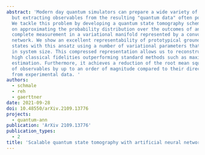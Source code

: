 ```yaml
---
abstract: 'Modern day quantum simulators can prepare a wide variety of quantum states
  but extracting observables from the resulting "quantum data" often poses a challenge.
  We tackle this problem by developing a quantum state tomography scheme which relies
  on approximating the probability distribution over the outcomes of an informationally
  complete measurement in a variational manifold represented by a convolutional neural
  network. We show an excellent representability of prototypical ground- and steady
  states with this ansatz using a number of variational parameters that scales polynomially
  in system size. This compressed representation allows us to reconstruct states with
  high classical fidelities outperforming standard methods such as maximum likelihood
  estimation. Furthermore, it achieves a reduction of the root mean square errors
  of observables by up to an order of magnitude compared to their direct estimation
  from experimental data. '
authors:
  - schmale
  - reh
  - gaerttner
date: 2021-09-28
doi: 10.48550/arXiv.2109.13776
projects:
  - quantum-ann
publication: 'ArXiv 2109.13776'
publication_types:
  - 2
title: 'Scalable quantum state tomography with artificial neural networks'
---
```

